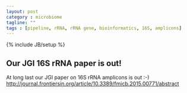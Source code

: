 ```yaml
---
layout: post
category : microbiome
tagline: ""
tags : [pipeline, rRNA, rRNA gene, bioinformatics, 16S, amplicons]
---
```

{% include JB/setup %}


## Our JGI 16S rRNA paper is out!

At long last our JGI paper on 16S rRNA amplicons is out :-)
http://journal.frontiersin.org/article/10.3389/fmicb.2015.00771/abstract

